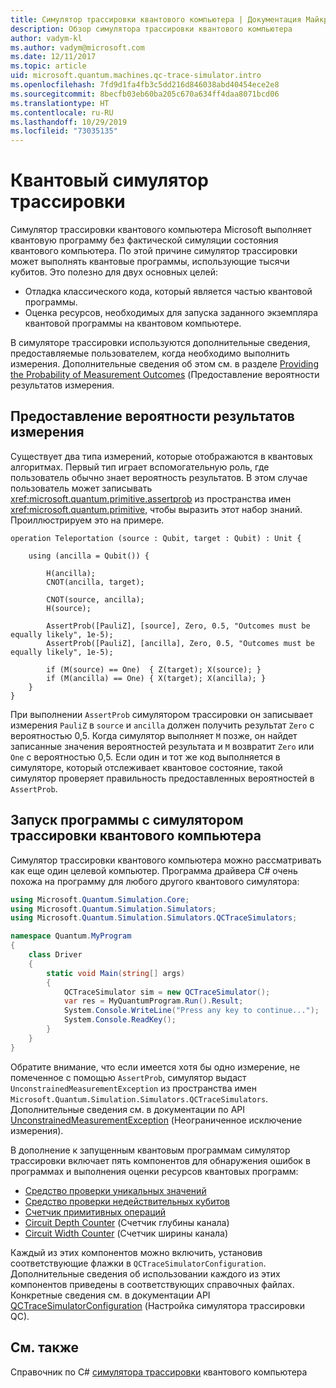 ```yaml
---
title: Симулятор трассировки квантового компьютера | Документация Майкрософт
description: Обзор симулятора трассировки квантового компьютера
author: vadym-kl
ms.author: vadym@microsoft.com
ms.date: 12/11/2017
ms.topic: article
uid: microsoft.quantum.machines.qc-trace-simulator.intro
ms.openlocfilehash: 7fd9d1fa4fb3c5dd216d846038abd40454ece2e8
ms.sourcegitcommit: 8becfb03eb60ba205c670a634ff4daa8071bcd06
ms.translationtype: HT
ms.contentlocale: ru-RU
ms.lasthandoff: 10/29/2019
ms.locfileid: "73035135"
---
```

# <a name="quantum-trace-simulator"></a>Квантовый симулятор трассировки

Симулятор трассировки квантового компьютера Microsoft выполняет квантовую программу без фактической симуляции состояния квантового компьютера.  По этой причине симулятор трассировки может выполнять квантовые программы, использующие тысячи кубитов.  Это полезно для двух основных целей: 

* Отладка классического кода, который является частью квантовой программы. 
* Оценка ресурсов, необходимых для запуска заданного экземпляра квантовой программы на квантовом компьютере.

В симуляторе трассировки используются дополнительные сведения, предоставляемые пользователем, когда необходимо выполнить измерения. Дополнительные сведения об этом см. в разделе [Providing the Probability of Measurement Outcomes](#providing-the-probability-of-measurement-outcomes) (Предоставление вероятности результатов измерения. 

## <a name="providing-the-probability-of-measurement-outcomes"></a>Предоставление вероятности результатов измерения

Существует два типа измерений, которые отображаются в квантовых алгоритмах. Первый тип играет вспомогательную роль, где пользователь обычно знает вероятность результатов. В этом случае пользователь может записывать <xref:microsoft.quantum.primitive.assertprob> из пространства имен <xref:microsoft.quantum.primitive>, чтобы выразить этот набор знаний. Проиллюстрируем это на примере.

```qsharp
operation Teleportation (source : Qubit, target : Qubit) : Unit {

    using (ancilla = Qubit()) {

        H(ancilla);
        CNOT(ancilla, target);

        CNOT(source, ancilla);
        H(source);

        AssertProb([PauliZ], [source], Zero, 0.5, "Outcomes must be equally likely", 1e-5);
        AssertProb([PauliZ], [ancilla], Zero, 0.5, "Outcomes must be equally likely", 1e-5);

        if (M(source) == One)  { Z(target); X(source); }
        if (M(ancilla) == One) { X(target); X(ancilla); }
    }
}
```

При выполнении `AssertProb` симулятором трассировки он записывает измерения `PauliZ` в `source` и `ancilla` должен получить результат `Zero` с вероятностью 0,5. Когда симулятор выполняет `M` позже, он найдет записанные значения вероятностей результата и `M` возвратит `Zero` или `One` с вероятностью 0,5. Если один и тот же код выполняется в симуляторе, который отслеживает квантовое состояние, такой симулятор проверяет правильность предоставленных вероятностей в `AssertProb`.

## <a name="running-your-program-with-the-quantum-computer-trace-simulator"></a>Запуск программы с симулятором трассировки квантового компьютера 

Симулятор трассировки квантового компьютера можно рассматривать как еще один целевой компьютер. Программа драйвера C# очень похожа на программу для любого другого квантового симулятора: 

```csharp
using Microsoft.Quantum.Simulation.Core;
using Microsoft.Quantum.Simulation.Simulators;
using Microsoft.Quantum.Simulation.Simulators.QCTraceSimulators;

namespace Quantum.MyProgram
{
    class Driver
    {
        static void Main(string[] args)
        {
            QCTraceSimulator sim = new QCTraceSimulator();
            var res = MyQuantumProgram.Run().Result;
            System.Console.WriteLine("Press any key to continue...");
            System.Console.ReadKey();
        }
    }
}
```

Обратите внимание, что если имеется хотя бы одно измерение, не помеченное с помощью `AssertProb`, симулятор выдаст `UnconstrainedMeasurementException` из пространства имен `Microsoft.Quantum.Simulation.Simulators.QCTraceSimulators`. Дополнительные сведения см. в документации по API [UnconstrainedMeasurementException](xref:Microsoft.Quantum.Simulation.Simulators.QCTraceSimulators.UnconstrainedMeasurementException) (Неограниченное исключение измерения).

В дополнение к запущенным квантовым программам симулятор трассировки включает пять компонентов для обнаружения ошибок в программах и выполнения оценки ресурсов квантовых программ: 

* [Средство проверки уникальных значений](xref:microsoft.quantum.machines.qc-trace-simulator.distinct-inputs)
* [Средство проверки недействительных кубитов](xref:microsoft.quantum.machines.qc-trace-simulator.invalidated-qubits)
* [Счетчик примитивных операций](xref:microsoft.quantum.machines.qc-trace-simulator.primitive-counter)
* [Circuit Depth Counter](xref:microsoft.quantum.machines.qc-trace-simulator.depth-counter) (Счетчик глубины канала)
* [Circuit Width Counter](xref:microsoft.quantum.machines.qc-trace-simulator.width-counter) (Счетчик ширины канала)

Каждый из этих компонентов можно включить, установив соответствующие флажки в `QCTraceSimulatorConfiguration`. Дополнительные сведения об использовании каждого из этих компонентов приведены в соответствующих справочных файлах. Конкретные сведения см. в документации API [QCTraceSimulatorConfiguration](https://docs.microsoft.com/dotnet/api/Microsoft.Quantum.Simulation.Simulators.QCTraceSimulators.QCTraceSimulatorConfiguration) (Настройка симулятора трассировки QC).

## <a name="see-also"></a>См. также
Справочник по C# [симулятора трассировки](xref:Microsoft.Quantum.Simulation.Simulators.QCTraceSimulators.QCTraceSimulator) квантового компьютера 

